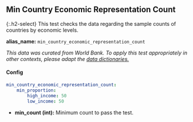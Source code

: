 
## Min Country Economic Representation Count

<div class="main-docs" markdown="1"><div class="h3-box" markdown="1">

{:.h2-select}
This test checks the data regarding the sample counts of countries by economic levels.

**alias_name:** `min_country_economic_representation_count`

<i class="fa fa-info-circle"></i>
<em>This data was curated from World Bank. To apply this test appropriately in other contexts, please adapt the [data dictionaries.](https://github.com/JohnSnowLabs/nlptest/blob/main/nlptest/transform/utils.py)</em>

#### Config
```yaml
min_country_economic_representation_count:
    min_proportion: 
        high_income: 50
        low_income: 50

```
- **min_count (int):** Minimum count to pass the test.

<!-- #### Examples -->
